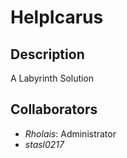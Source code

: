 HelpIcarus
==========

Description
----------
A Labyrinth Solution

Collaborators
----------
* *Rholais*: Administrator
* *stasl0217*
